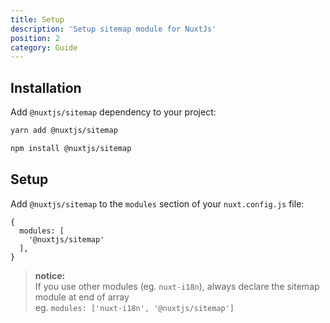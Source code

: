 ```yaml
---
title: Setup
description: 'Setup sitemap module for NuxtJs'
position: 2
category: Guide
---
```


## Installation

Add `@nuxtjs/sitemap` dependency to your project:

<code-group>
  <code-block label="Yarn" active>

  ```bash
  yarn add @nuxtjs/sitemap
  ```

  </code-block>
  <code-block label="NPM">

  ```bash
  npm install @nuxtjs/sitemap
  ```

  </code-block>
</code-group>

## Setup

Add `@nuxtjs/sitemap` to the `modules` section of your `nuxt.config.js` file:

```js[nuxt.config.js]
{
  modules: [
    '@nuxtjs/sitemap'
  ],
}
```

> **notice:**  
> If you use other modules (eg. `nuxt-i18n`), always declare the sitemap module at end of array  
> eg. `modules: ['nuxt-i18n', '@nuxtjs/sitemap']`
